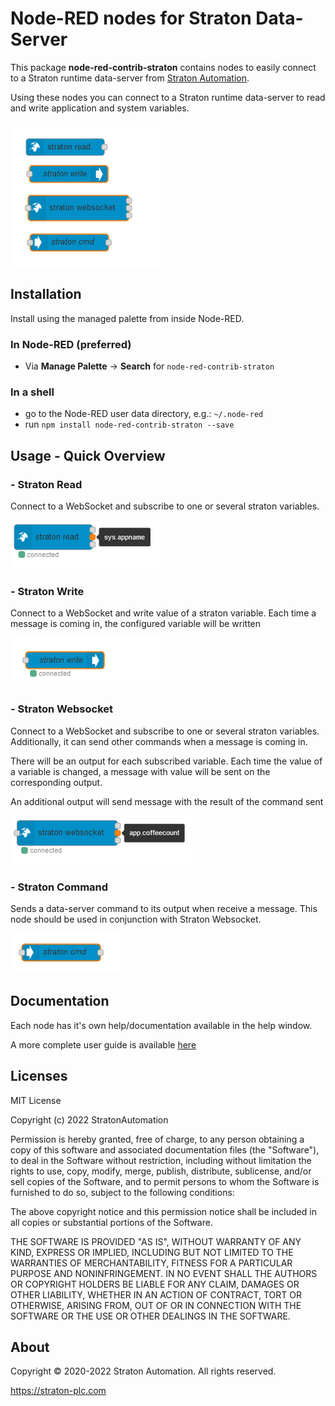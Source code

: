# Node-RED nodes for Straton Data-Server

This package **node-red-contrib-straton** contains nodes to easily connect to a Straton runtime data-server from [Straton Automation](https://straton-plc.com).

Using these nodes you can connect to a Straton runtime data-server to read and write application and system variables.

![nodes.png](./docs/images/nodes.png)


## Installation

Install using the managed palette from inside Node-RED.

### In Node-RED (preferred)

* Via **Manage Palette** -> **Search** for `node-red-contrib-straton`

### In a shell

* go to the Node-RED user data directory, e.g.: `~/.node-red`
* run `npm install node-red-contrib-straton --save`



## Usage - Quick Overview

### - Straton Read

Connect to a WebSocket and subscribe to one or several straton variables.

![read.png](./docs/images/read.png)


### - Straton Write

Connect to a WebSocket and write value of a straton variable.
Each time a message is coming in, the configured variable will be written

![write.png](./docs/images/write.png)


### - Straton Websocket

Connect to a WebSocket and subscribe to one or several straton variables.
Additionally, it can send other commands when a message is coming in.

There will be an output for each subscribed variable.
Each time the value of a variable is changed, a message with value will be sent on the corresponding output.

An additional output will send message with the result of the command sent 

![websocket.png](./docs/images/websocket.png)


### - Straton Command

Sends a data-server command to its output when receive a message.
This node should be used in conjunction with Straton Websocket.

![cmd.png](./docs/images/cmd.png)


## Documentation

Each node has it's own help/documentation available in the help window.

A more complete user guide is available [here](./docs/straton_user_guide_Node_Red_Rev2.pdf)



## Licenses

MIT License

Copyright (c) 2022 StratonAutomation

Permission is hereby granted, free of charge, to any person obtaining a copy
of this software and associated documentation files (the "Software"), to deal
in the Software without restriction, including without limitation the rights
to use, copy, modify, merge, publish, distribute, sublicense, and/or sell
copies of the Software, and to permit persons to whom the Software is
furnished to do so, subject to the following conditions:

The above copyright notice and this permission notice shall be included in all
copies or substantial portions of the Software.

THE SOFTWARE IS PROVIDED "AS IS", WITHOUT WARRANTY OF ANY KIND, EXPRESS OR
IMPLIED, INCLUDING BUT NOT LIMITED TO THE WARRANTIES OF MERCHANTABILITY,
FITNESS FOR A PARTICULAR PURPOSE AND NONINFRINGEMENT. IN NO EVENT SHALL THE
AUTHORS OR COPYRIGHT HOLDERS BE LIABLE FOR ANY CLAIM, DAMAGES OR OTHER
LIABILITY, WHETHER IN AN ACTION OF CONTRACT, TORT OR OTHERWISE, ARISING FROM,
OUT OF OR IN CONNECTION WITH THE SOFTWARE OR THE USE OR OTHER DEALINGS IN THE
SOFTWARE.



## About

Copyright © 2020-2022 Straton Automation. All rights reserved.

<https://straton-plc.com>

